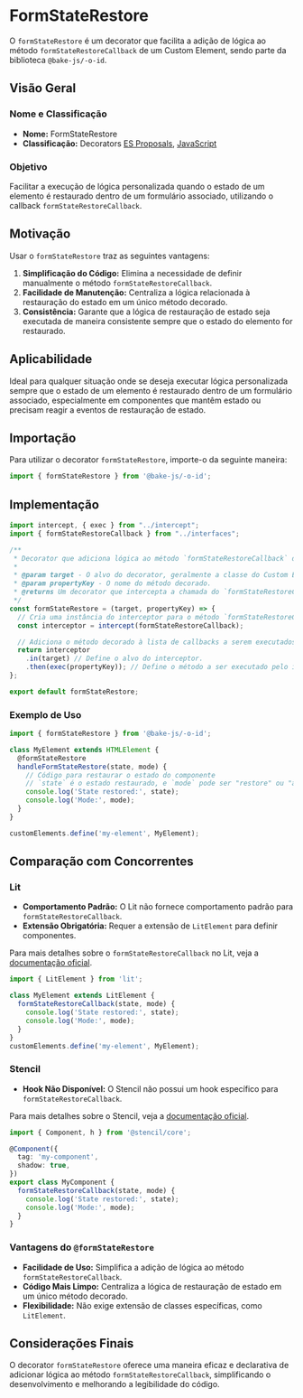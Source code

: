 # FormStateRestore

O `formStateRestore` é um decorator que facilita a adição de lógica ao método `formStateRestoreCallback` de um Custom Element, sendo parte da biblioteca `@bake-js/-o-id`.

## Visão Geral

### Nome e Classificação

- **Nome:** FormStateRestore
- **Classificação:** Decorators [ES Proposals](https://www.proposals.es/proposals/Decorators), [JavaScript](https://developer.mozilla.org/en-US/docs/Web/JavaScript/Reference/Classes)

### Objetivo

Facilitar a execução de lógica personalizada quando o estado de um elemento é restaurado dentro de um formulário associado, utilizando o callback `formStateRestoreCallback`.

## Motivação

Usar o `formStateRestore` traz as seguintes vantagens:

1. **Simplificação do Código:** Elimina a necessidade de definir manualmente o método `formStateRestoreCallback`.
2. **Facilidade de Manutenção:** Centraliza a lógica relacionada à restauração do estado em um único método decorado.
3. **Consistência:** Garante que a lógica de restauração de estado seja executada de maneira consistente sempre que o estado do elemento for restaurado.

## Aplicabilidade

Ideal para qualquer situação onde se deseja executar lógica personalizada sempre que o estado de um elemento é restaurado dentro de um formulário associado, especialmente em componentes que mantêm estado ou precisam reagir a eventos de restauração de estado.

## Importação

Para utilizar o decorator `formStateRestore`, importe-o da seguinte maneira:

```javascript
import { formStateRestore } from '@bake-js/-o-id';
```

## Implementação

```javascript
import intercept, { exec } from "../intercept";
import { formStateRestoreCallback } from "../interfaces";

/**
 * Decorator que adiciona lógica ao método `formStateRestoreCallback` de um Custom Element.
 *
 * @param target - O alvo do decorator, geralmente a classe do Custom Element.
 * @param propertyKey - O nome do método decorado.
 * @returns Um decorator que intercepta a chamada do `formStateRestoreCallback`.
 */
const formStateRestore = (target, propertyKey) => {
  // Cria uma instância do interceptor para o método `formStateRestoreCallback`.
  const interceptor = intercept(formStateRestoreCallback);

  // Adiciona o método decorado à lista de callbacks a serem executados.
  return interceptor
    .in(target) // Define o alvo do interceptor.
    .then(exec(propertyKey)); // Define o método a ser executado pelo interceptor.
};

export default formStateRestore;
```

### Exemplo de Uso

```javascript
import { formStateRestore } from '@bake-js/-o-id';

class MyElement extends HTMLElement {
  @formStateRestore
  handleFormStateRestore(state, mode) {
    // Código para restaurar o estado do componente
    // `state` é o estado restaurado, e `mode` pode ser "restore" ou "autocomplete"
    console.log('State restored:', state);
    console.log('Mode:', mode);
  }
}

customElements.define('my-element', MyElement);
```

## Comparação com Concorrentes

### Lit

- **Comportamento Padrão:** O Lit não fornece comportamento padrão para `formStateRestoreCallback`.
- **Extensão Obrigatória:** Requer a extensão de `LitElement` para definir componentes.

Para mais detalhes sobre o `formStateRestoreCallback` no Lit, veja a [documentação oficial](https://lit.dev/docs/components/forms/).

```javascript
import { LitElement } from 'lit';

class MyElement extends LitElement {
  formStateRestoreCallback(state, mode) {
    console.log('State restored:', state);
    console.log('Mode:', mode);
  }
}
customElements.define('my-element', MyElement);
```

### Stencil

- **Hook Não Disponível:** O Stencil não possui um hook específico para `formStateRestoreCallback`.

Para mais detalhes sobre o Stencil, veja a [documentação oficial](https://stenciljs.com/docs/forms).

```typescript
import { Component, h } from '@stencil/core';

@Component({
  tag: 'my-component',
  shadow: true,
})
export class MyComponent {
  formStateRestoreCallback(state, mode) {
    console.log('State restored:', state);
    console.log('Mode:', mode);
  }
}
```

### Vantagens do `@formStateRestore`

- **Facilidade de Uso:** Simplifica a adição de lógica ao método `formStateRestoreCallback`.
- **Código Mais Limpo:** Centraliza a lógica de restauração de estado em um único método decorado.
- **Flexibilidade:** Não exige extensão de classes específicas, como `LitElement`.

## Considerações Finais

O decorator `formStateRestore` oferece uma maneira eficaz e declarativa de adicionar lógica ao método `formStateRestoreCallback`, simplificando o desenvolvimento e melhorando a legibilidade do código.
